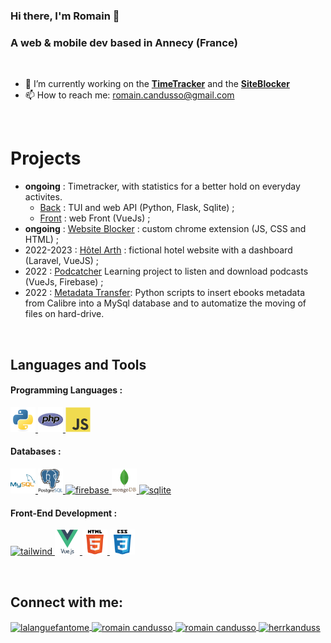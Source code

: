### Hi there, I'm Romain 👋</h2>

### A web & mobile dev based in Annecy (France)

<!--
**CandussoR/CandussoR** is a ✨ _special_ ✨ repository because its `README.md` (this file) appears on your GitHub profile.

Here are some ideas to get you started:

- 👯 I’m looking to collaborate on ...
- 🤔 I’m looking for help with ...
- 💬 Ask me about ...
- 📫 How to reach me: ...
- 😄 Pronouns: ...
- ⚡ Fun fact: ...
-->
<br>

- 🔭 I’m currently working on the **[TimeTracker](https://github.com/CandussoR/timer_sans_classe)** and the **[SiteBlocker](https://github.com/CandussoR/siteBlocker)**
- 📫 How to reach me: romain.candusso@gmail.com 

<br>

# Projects 
- **ongoing** : Timetracker, with statistics for a better hold on everyday activites.
  - [Back](https://github.com/CandussoR/timetracker) : TUI and web API (Python, Flask, Sqlite) ;
  - [Front](https://github.com/CandussoR/timetracker_front) : web Front (VueJs) ;
 - **ongoing** : [Website Blocker](https://github.com/CandussoR/siteBlocker) : custom chrome extension (JS, CSS and HTML) ;
- 2022-2023 : [Hôtel Arth](https://github.com/CDA-REM) : fictional hotel website with a dashboard (Laravel, VueJS) ;
- 2022 : [Podcatcher](https://github.com/CandussoR/podcatcher) Learning project to listen and download podcasts (VueJs, Firebase) ;
- 2022 : [Metadata Transfer](https://github.com/CandussoR/metadata_transfer): Python scripts to insert ebooks metadata from Calibre into a MySql database and to automatize the moving of files on hard-drive.

<br>

## Languages and Tools

<h4 align="left">Programming Languages :</h5>
<p align=""> 
 <a href="https://www.python.org" target="_blank" rel="noreferrer">
   <img src="https://raw.githubusercontent.com/devicons/devicon/master/icons/python/python-original.svg" alt="python" width="40" height="40"/> 
 </a> 
 <a href="https://www.php.net" target="_blank" rel="noreferrer"> 
  <img src="https://raw.githubusercontent.com/devicons/devicon/master/icons/php/php-original.svg" alt="php" width="40" height="40"/> 
 </a> 
 <a href="https://developer.mozilla.org/en-US/docs/Web/JavaScript" target="_blank" rel="noreferrer"> 
   <img src="https://raw.githubusercontent.com/devicons/devicon/master/icons/javascript/javascript-original.svg" alt="javascript" width="40" height="40"/>  </a> 
</p>

<h4 align="left">Databases :</h4>
<p align="left">
   <a href="https://www.mysql.com/" target="_blank" rel="noreferrer"> 
    <img src="https://raw.githubusercontent.com/devicons/devicon/master/icons/mysql/mysql-original-wordmark.svg" alt="mysql" width="40" height="40"/> 
   </a> 
   <a href="https://www.postgresql.org" target="_blank" rel="noreferrer"> 
     <img src="https://raw.githubusercontent.com/devicons/devicon/master/icons/postgresql/postgresql-original-wordmark.svg" alt="postgresql" width="40" height="40"/> 
   </a>
   <a href="https://firebase.google.com/" target="_blank" rel="noreferrer"> 
    <img src="https://www.vectorlogo.zone/logos/firebase/firebase-icon.svg" alt="firebase" width="40" height="40"/> 
   </a> 
   <a href="https://www.mongodb.com/" target="_blank" rel="noreferrer"> 
    <img src="https://raw.githubusercontent.com/devicons/devicon/master/icons/mongodb/mongodb-original-wordmark.svg" alt="mongodb" width="40" height="40"/>  </a> 
   <a href="https://www.sqlite.org/" target="_blank" rel="noreferrer"> 
    <img src="https://www.vectorlogo.zone/logos/sqlite/sqlite-icon.svg" alt="sqlite" width="40" height="40"/> 
   </a> 
</p>
 
 <h4 align="left">Front-End Development :</h4>
<p align="left">
  <a href="https://tailwindcss.com/" target="_blank" rel="noreferrer"> 
   <img src="https://www.vectorlogo.zone/logos/tailwindcss/tailwindcss-icon.svg" alt="tailwind" width="40" height="40"/> 
  </a>
  <a href="https://vuejs.org/" target="_blank" rel="noreferrer"> 
    <img src="https://raw.githubusercontent.com/devicons/devicon/master/icons/vuejs/vuejs-original-wordmark.svg" alt="vuejs" width="40" height="40"/> 
  </a>
  <a href="https://www.w3.org/html/" target="_blank" rel="noreferrer"> 
    <img src="https://raw.githubusercontent.com/devicons/devicon/master/icons/html5/html5-original-wordmark.svg" alt="html5" width="40" height="40"/> 
  </a>
  <a href="https://www.w3schools.com/css/" target="_blank" rel="noreferrer"> 
    <img src="https://raw.githubusercontent.com/devicons/devicon/master/icons/css3/css3-original-wordmark.svg" alt="css3" width="40" height="40"/> 
  </a>
</p>

<br>

<h2 align="left">Connect with me:</h3>
<p align="left">
   <a href="https://twitter.com/lalanguefantome" target="blank">
     <img align="center" src="https://raw.githubusercontent.com/rahuldkjain/github-profile-readme-generator/master/src/images/icons/Social/twitter.svg" alt="lalanguefantome" height="30" width="40" />
   </a>
   <a href="https://linkedin.com/in/romain candusso" target="blank">
     <img align="center" src="https://raw.githubusercontent.com/rahuldkjain/github-profile-readme-generator/master/src/images/icons/Social/linked-in-alt.svg" alt="romain candusso" height="30" width="40" />
   </a>
   <a href="https://fb.com/romain candusso" target="blank">
     <img align="center" src="https://raw.githubusercontent.com/rahuldkjain/github-profile-readme-generator/master/src/images/icons/Social/facebook.svg" alt="romain candusso" height="30" width="40" />
   </a>
   <a href="https://instagram.com/herrkanduss" target="blank">
     <img align="center" src="https://raw.githubusercontent.com/rahuldkjain/github-profile-readme-generator/master/src/images/icons/Social/instagram.svg" alt="herrkanduss" height="30" width="40" />
   </a>
</p>
